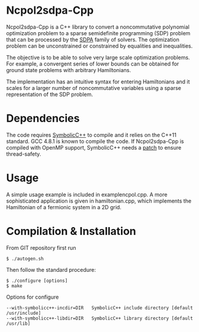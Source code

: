 Ncpol2sdpa-Cpp
==
Ncpol2sdpa-Cpp is a C++ library to convert a noncommutative polynomial optimization problem to a sparse semidefinite programming (SDP) problem that can be processed by the [SDPA](http://sdpa.sourceforge.net/) family of solvers. The optimization problem can be unconstrained or constrained by equalities and inequalities.

The objective is to be able to solve very large scale optimization problems. For example, a convergent series of lower bounds can be obtained for ground state problems with arbitrary Hamiltonians.

The implementation has an intuitive syntax for entering Hamiltonians and it scales for a larger number of noncommutative variables using a sparse representation of the SDP problem. 

Dependencies
==
The code requires [SymbolicC++](http://issc.uj.ac.za/symbolic/symbolic.html) to compile and it relies on the C++11 standard. GCC 4.8.1 is known to compile the code. If Ncpol2sdpa-Cpp is compiled with OpenMP support, SymbolicC++ needs a [patch](http://peterwittek.com/files/openmp_patch.txt) to ensure thread-safety.

Usage
==
A simple usage example is included in examplencpol.cpp. A more sophisticated application is given in hamiltonian.cpp, which implements the Hamiltonian of a fermionic system in a 2D grid.

Compilation & Installation
==
From GIT repository first run

    $ ./autogen.sh

Then follow the standard procedure:

    $ ./configure [options]
    $ make

Options for configure

    --with-symbolicc++-incdir=DIR   SymbolicC++ include directory [default /usr/include]
    --with-symbolicc++-libdir=DIR   SymbolicC++ library directory [default /usr/lib]

